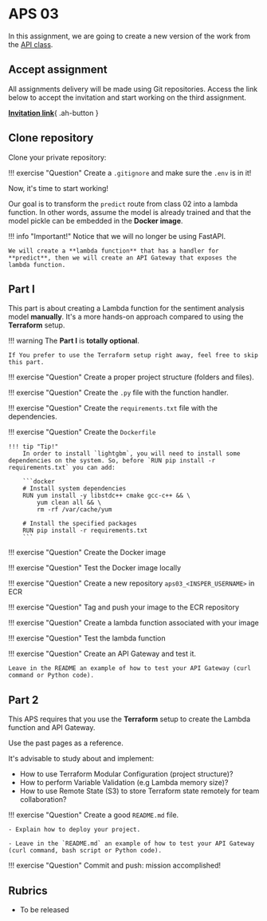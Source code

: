 # APS 03

In this assignment, we are going to create a new version of the work from the [API class](../02-api/api_deploy.md#an-api-that-makes-predictions).

## Accept assignment

All assignments delivery will be made using Git repositories. Access the link below to accept the invitation and start working on the third assignment.

[**Invitation link**](https://classroom.github.com/a/qeGDHA0J){ .ah-button }

## Clone repository

Clone your private repository:

!!! exercise "Question"
    Create a `.gitignore` and make sure the `.env` is in it!

Now, it's time to start working!

Our goal is to transform the `predict` route from class 02 into a lambda function. In other words, assume the model is already trained and that the model pickle can be embedded in the **Docker image**.

!!! info "Important!"
    Notice that we will no longer be using FastAPI.
    
    We will create a **lambda function** that has a handler for **predict**, then we will create an API Gateway that exposes the lambda function.

## Part I

This part is about creating a Lambda function for the sentiment analysis model **manually**. It's a more hands-on approach compared to using the **Terraform** setup.

!!! warning
    The **Part I** is **totally optional**.

    If You prefer to use the Terraform setup right away, feel free to skip this part.

!!! exercise "Question"
    Create a proper project structure (folders and files).

!!! exercise "Question"
    Create the `.py` file with the function handler.

!!! exercise "Question"
    Create the `requirements.txt` file with the dependencies.

!!! exercise "Question"
    Create the `Dockerfile`

    !!! tip "Tip!"
        In order to install `lightgbm`, you will need to install some dependencies on the system. So, before `RUN pip install -r requirements.txt` you can add:

        ```docker
        # Install system dependencies
        RUN yum install -y libstdc++ cmake gcc-c++ && \
            yum clean all && \
            rm -rf /var/cache/yum

        # Install the specified packages
        RUN pip install -r requirements.txt
        ```

!!! exercise "Question"
    Create the Docker image

!!! exercise "Question"
    Test the Docker image locally

!!! exercise "Question"
    Create a new repository `aps03_<INSPER_USERNAME>` in ECR

!!! exercise "Question"
    Tag and push your image to the ECR repository

!!! exercise "Question"
    Create a lambda function associated with your image

!!! exercise "Question"
    Test the lambda function

!!! exercise "Question"
    Create an API Gateway and test it.

    Leave in the README an example of how to test your API Gateway (curl command or Python code).

## Part 2

This APS requires that you use the **Terraform** setup to create the Lambda function and API Gateway.

Use the past pages as a reference.

It's advisable to study about and implement:

- How to use Terraform Modular Configuration (project structure)?
- How to perform Variable Validation (e.g Lambda memory size)?
- How to use Remote State (S3) to store Terraform state remotely for team collaboration?

!!! exercise "Question"
    Create a good `README.md` file.
    
    - Explain how to deploy your project.

    - Leave in the `README.md` an example of how to test your API Gateway (curl command, bash script or Python code).

!!! exercise "Question"
    Commit and push: mission accomplished!

## Rubrics

- To be released